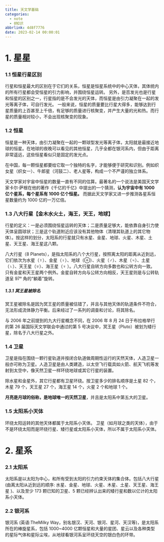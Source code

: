 ```yaml
---
title: 天文学基础
categories:
  - note
  - 0知识
abbrlink: 4d8f7776
date: 2023-02-14 00:00:01
---
```


# 1. 星星

### 1.1 恒星行星区别

行星和恒星最大的区别在于它们的关系，恒星是恒星系统中的中心天体，其体统内的所有行星都会受恒星的引力影响，并围绕恒星运转。
另外，是否发光也是行星和恒星的区别之一，行星指的是不会发光的天体，而恒星是由引力凝聚在一起的发光等离子体，可自行发光。
一般来说，恒星的质量要比行星大得多，能够达到行星质量的上百甚至上千倍，有足够的质量进行核聚变，并产生大量的光和热。而行星的质量相对较小，不会出现核聚变的现象。

<!-- more -->

### 1.2 恒星

恒星是一种天体，由引力凝聚在一起的一颗球型发光等离子体，太阳就是最接近地球的恒星。在地球的夜晚可以看见的其他恒星，几乎全都在银河系内，但由于距离非常遥远，这些恒星看似只是固定的发光点。

在中国，每一颗恒星都要给它取一个独特的名字，才能够便于研究和识别。例如织女星（织女一）、牛郎星（河鼓二）、老人星等，构成一个不严谨的独立体系。

天文学家对宇宙中恒星的数量一直有不同的估算。最著名的一个说法是美国天文学家卡尔·萨根在他的著作《千亿的千亿》中提出的一个猜测，**认为宇宙中有 1000 亿个星系，每个星系有 1000 亿个恒星。** 而据此天文学家又进一步推测各星系恒星数量约为 1000 亿的一万亿倍。

### 1.3 八大行星【金木水火土，海王，天王，地球】

行星的定义：一是必须围绕恒星运转的天体；二是质量足够大，能依靠自身引力使天体呈圆球状；三是这个轨道附近应该没有其他物体（清理其轨道上的其它物体）。按这样的划分，太阳系的行星就只有水星、金星、地球、火星、木星、土星、天王星、海王星这八颗。

八大行星（8 Planets），是指太阳系的八个大行星，按照离太阳的距离从近到远，它们依次为水星（☿）、金星（♀）、地球（⊕）、火星（♂）、木星（♃）、土星（♄）、天王星（♅）、海王星（♆ ）。八大行星自转方向多数也和公转方向一致。只有金星和天王星两个例外。金星自转方向与公转方向相反，天王星则是与公转轨道呈 97° 角的“躺着”旋转。

##### 1.3.1 冥王星被除名

冥王星被除名是因为冥王星的质量被估错了，并且与其他天体的轨道条件不符合，无法形成流体静力平衡。后来经过了一系列的调查和讨论，将其除名。

与 2006 年之前提到的九大行星概念不同，在 2006 年 8 月 24 日于布拉格举行的第 26 届国际天文学联会中通过的第 5 号决议中，冥王星（Pluto）被划为矮行星，除名于八大行星之外。

### 1.4 卫星

卫星是指在围绕一颗行星轨道并按闭合轨道做周期性运行的天然天体，人造卫星一般亦可称为卫星。人造卫星是由人类建造，以太空飞行载具如火箭、航天飞机等发射到太空中，像天然卫星一样环绕地球或其它行星的装置。

除水星和金星外，其它行星都有卫星环绕。按卫星多少的排名顺序是土星 82 个，木星 79 个，天王星 27 个，海王星 14 个，火星 2 个和地球 1 个。

**月亮是月球的俗称，是地球唯一的天然卫星**，并且是太阳系中第五大的卫星。

### 1.5 太阳系小天体

环绕太阳运转的其他天体都属于太阳系小天体。
卫星（如月球之类的天体），由于不是环绕太阳而是环绕行星、矮行星或太阳系小天体，所以不属于太阳系小天体。



# 2. 星系

### 2.1 太阳系

太阳系是以太阳为中心，和所有受到太阳的引力约束天体的集合体。包括八大行星 (由离太阳从近到远的顺序: 水星、金星、地球、火星、木星、土星、天王星、海王星 )、以及至少 173 颗已知的卫星、5 颗已经辨认出来的矮行星和数以亿计的太阳系小天体。

### 2.2 银河系

银河系 (英语:TheMilky Way，别名银汉、天河、银河、星河、天汉等)，是太阳系所在的棒旋星系，包括 1000~4000 亿颗恒星和大量的星团、星云以及各种类型的星际气体和星际尘埃，从地球看银河系呈环绕天空的银白色的环带。
